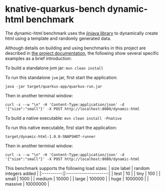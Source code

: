 # knative-quarkus-bench dynamic-html benchmark

The dynamic-html benchmark uses the [jinjava library](https://github.com/HubSpot/jinjava)
to dynamically create html using a template and randomly generated data.

Although details on building and using benchmarks in this project are described in
[the project documentation](../../README.md), the following show several specific examples
as a brief introduction:

To build a standalone jvm jar:
`mvn clean install`

To run this standalone `jvm` jar, first start the application:
```
java -jar target/quarkus-app/quarkus-run.jar
```
Then in another terminal window:
```
curl -s --w "\n" -H 'Content-Type:application/json' -d '{"size":"small"}' -X POST http://localhost:8080/dynamic-html
```

To build a native executable:
`mvn clean install -Pnative`

To run this native executable, first start the application:
```
target/dynamic-html-1.0.0-SNAPSHOT-runner
```
Then in another terminal window:
```
curl -s --w "\n" -H 'Content-Type:application/json' -d '{"size":"small"}' -X POST http://localhost:8080/dynamic-html
```

This benchmark supports the following load sizes:
| size label | random integers added |
|:----------:|:---------------------:|
| test       | 10        |
| tiny       | 100       |
| small      | 1000      |
| medium     | 10000     |
| large      | 100000    |
| huge       | 1000000   |
| massive    | 10000000  |

